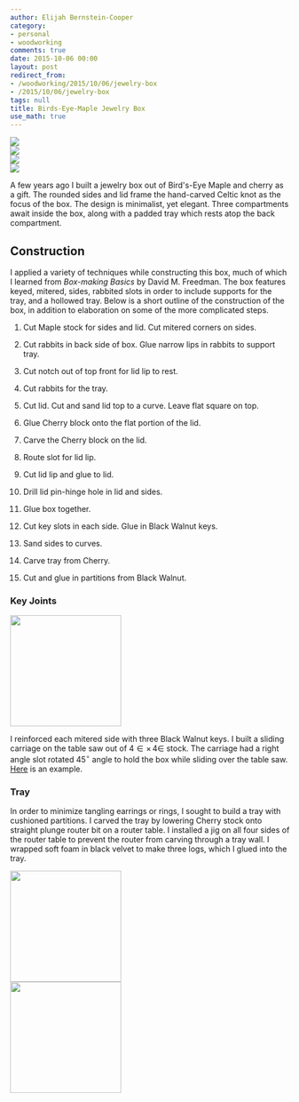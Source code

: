 ```yaml
---
author: Elijah Bernstein-Cooper
category:
- personal
- woodworking
comments: true
date: 2015-10-06 00:00
layout: post
redirect_from: 
- /woodworking/2015/10/06/jewelry-box
- /2015/10/06/jewelry-box
tags: null
title: Birds-Eye-Maple Jewelry Box
use_math: true
---
```


<div class="carouselContainer">
  <div class="variable-width">
    <div> <img src="/media/2015/10/06/jewelry-box/jewelrybox_50_small.png"
               /> </div>
    <div> <img src="/media/2015/10/06/jewelry-box/jewelrybox_46_small.png"
               /> </div>
    <div> <img src="/media/2015/10/06/jewelry-box/jewelrybox_61_small.png"
               /> </div>
    <div> <img src="/media/2015/10/06/jewelry-box/jewelrybox_66_small.png"
               /> </div>
  </div>
</div>

A few years ago I built a jewelry box out of Bird's-Eye Maple and cherry as a
gift. The rounded sides and lid frame the hand-carved Celtic knot as the focus
of the box. The design is minimalist, yet elegant. Three compartments await
inside the box, along with a padded tray which rests atop the back compartment.

<!--more-->

## Construction

I applied a variety of techniques while constructing this box, much of which I
learned from *Box-making Basics* by David M. Freedman. The box features keyed,
mitered, sides, rabbited slots in order to include supports for the tray, and a
hollowed tray. Below is a short outline of the construction of the box, in
addition to elaboration on some of the more complicated steps.

1. Cut Maple stock for sides and lid. Cut mitered corners on sides.

1. Cut rabbits in back side of box. Glue narrow lips in rabbits to support tray.

1. Cut notch out of top front for lid lip to rest.

1. Cut rabbits for the tray.

1. Cut lid. Cut and sand lid top to a curve. Leave flat square on top.

1. Glue Cherry block onto the flat portion of the lid.

1. Carve the Cherry block on the lid.

1. Route slot for lid lip.

1. Cut lid lip and glue to lid.

1. Drill lid pin-hinge hole in lid and sides.

1. Glue box together.

1. Cut key slots in each side. Glue in Black Walnut keys.

1. Sand sides to curves.

1. Carve tray from Cherry. 

1. Cut and glue in partitions from Black Walnut.

### Key Joints

<p class="imageTextWrap">

  <img src="/media/2015/10/06/jewelry-box/keys_1.png" style="height:200px">

  I reinforced each mitered side with three Black Walnut keys. I built a
  sliding carriage on the table saw out of 4$\in\times\,$4$\in$ stock. The
  carriage had a right angle slot rotated 45$^\circ$ angle to hold the box
  while sliding over the table saw. <a
  href="http://www.popularwoodworking.com/projects/jigs/keyed-miter-jig">Here</a>
  is an example. 

</p> 
<p class="endWrap"></p>

### Tray

In order to minimize tangling earrings or rings, I sought to build a tray with
cushioned partitions. I carved the tray by lowering Cherry stock onto straight
plunge router bit on a router table. I installed a jig on all four sides of the
router table to prevent the router from carving through a tray wall. I wrapped
soft foam in black velvet to make three logs, which I glued into the tray.

<div class="carouselContainer">
  <div class="variable-width">
    <div> <img src="/media/2015/10/06/jewelry-box/tray_1.png"
               style="height:200px"/> </div>
    <div> <img src="/media/2015/10/06/jewelry-box/tray_2.png"
               style="height:200px"/> </div>
  </div>
</div>